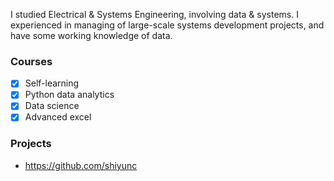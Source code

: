 I studied Electrical & Systems Engineering, involving data & systems. I experienced in managing of large-scale systems development projects, and have some working knowledge of data.

### Courses
- [x] Self-learning
- [x] Python data analytics
- [x] Data science
- [x] Advanced excel

### Projects
* <https://github.com/shiyunc>

<br />


